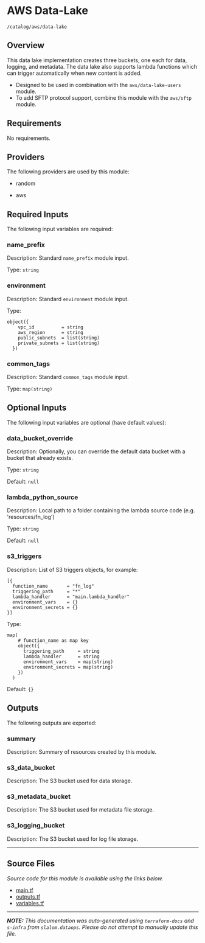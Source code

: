 # AWS Data-Lake

`/catalog/aws/data-lake`

## Overview

This data lake implementation creates three buckets, one each for data, logging, and metadata. The data lake also supports lambda functions which can
trigger automatically when new content is added.

- Designed to be used in combination with the `aws/data-lake-users` module.
- To add SFTP protocol support, combine this module with the `aws/sftp` module.

## Requirements

No requirements.

## Providers

The following providers are used by this module:

- random

- aws

## Required Inputs

The following input variables are required:

### name_prefix

Description: Standard `name_prefix` module input.

Type: `string`

### environment

Description: Standard `environment` module input.

Type:

```hcl
object({
    vpc_id          = string
    aws_region      = string
    public_subnets  = list(string)
    private_subnets = list(string)
  })
```

### common_tags

Description: Standard `common_tags` module input.

Type: `map(string)`

## Optional Inputs

The following input variables are optional (have default values):

### data_bucket_override

Description: Optionally, you can override the default data bucket with a bucket that already exists.

Type: `string`

Default: `null`

### lambda_python_source

Description: Local path to a folder containing the lambda source code (e.g. 'resources/fn_log')

Type: `string`

Default: `null`

### s3_triggers

Description: List of S3 triggers objects, for example:

```
[{
  function_name       = "fn_log"
  triggering_path     = "*"
  lambda_handler      = "main.lambda_handler"
  environment_vars    = {}
  environment_secrets = {}
}]
```

Type:

```hcl
map(
    # function_name as map key
    object({
      triggering_path     = string
      lambda_handler      = string
      environment_vars    = map(string)
      environment_secrets = map(string)
    })
  )
```

Default: `{}`

## Outputs

The following outputs are exported:

### summary

Description: Summary of resources created by this module.

### s3_data_bucket

Description: The S3 bucket used for data storage.

### s3_metadata_bucket

Description: The S3 bucket used for metadata file storage.

### s3_logging_bucket

Description: The S3 bucket used for log file storage.

---

## Source Files

_Source code for this module is available using the links below._

- [main.tf](https://github.com/slalom-ggp/dataops-infra/tree/main//catalog/aws/data-lake/main.tf)
- [outputs.tf](https://github.com/slalom-ggp/dataops-infra/tree/main//catalog/aws/data-lake/outputs.tf)
- [variables.tf](https://github.com/slalom-ggp/dataops-infra/tree/main//catalog/aws/data-lake/variables.tf)

---

_**NOTE:** This documentation was auto-generated using
`terraform-docs` and `s-infra` from `slalom.dataops`.
Please do not attempt to manually update this file._
